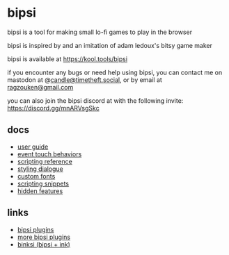 # bipsi

bipsi is a tool for making small lo-fi games to play in the browser

bipsi is inspired by and an imitation of adam ledoux's bitsy game maker

bipsi is available at https://kool.tools/bipsi

if you encounter any bugs or need help using bipsi, you can contact me on
mastodon at @candle@timetheft.social, or by email at  ragzouken@gmail.com

you can also join the bipsi discord at with the following invite:
https://discord.gg/mnARVsgSkc

## docs

* [user guide](https://kool.tools/bipsi/user-guide.pdf)
* [event touch behaviors](./docs/event-behaviors.md)
* [scripting reference](./docs/scripting-reference.md)
* [styling dialogue](./docs/styling-dialogue.md)
* [custom fonts](./docs/custom-fonts.md)
* [scripting snippets](./docs/scripting-snippets.md)
* [hidden features](./docs/hidden-features.md)

## links

* [bipsi plugins](https://github.com/seleb/bipsi-hacks)
* [more bipsi plugins](https://github.com/floriancargoet/bipsi-binksi-plugins/)
* [binksi (bipsi + ink)](https://smwhr.github.io/binksi/)
